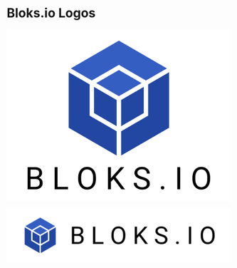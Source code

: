 # Bloks.io Logos

![](../.gitbook/assets/image%20%28134%29.png)

![](../.gitbook/assets/image%20%28137%29.png)







